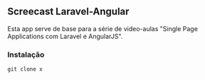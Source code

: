 ## Screecast Laravel-Angular

Esta app serve de base para a série de video-aulas "Single Page Applications com Laravel e AngularJS".

### Instalação

```shell
git clone x
```